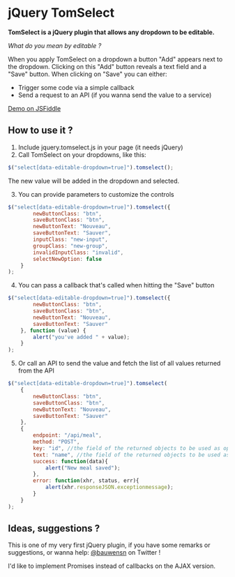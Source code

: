 # jQuery TomSelect

**TomSelect is a jQuery plugin that allows any dropdown to be editable.** 

*What do you mean by editable ?*

When you apply TomSelect on a dropdown a button "Add" appears next to the dropdown.
Clicking on this "Add" button reveals a text field and a "Save" button.
When clicking on "Save" you can either:
- Trigger some code via a simple callback
- Send a request to an API (if you wanna send the value to a service) 

[Demo on JSFiddle](https://jsfiddle.net/panzerkunst/6mu5f7dd/)

## How to use it ? 

1. Include jquery.tomselect.js in your page (it needs jQuery)
2. Call TomSelect on your dropdowns, like this:

```javascript
$("select[data-editable-dropdown=true]").tomselect();

```

The new value will be added in the dropdown and selected.

3. You can provide parameters to customize the controls

```javascript
$("select[data-editable-dropdown=true]").tomselect({
        newButtonClass: "btn",
        saveButtonClass: "btn",
        newButtonText: "Nouveau",
        saveButtonText: "Sauver",
        inputClass: "new-input",
        groupClass: "new-group",
        invalidInputClass: "invalid",
        selectNewOption: false
    }
);

```


4. You can pass a callback that's called when hitting the "Save" button

```javascript
$("select[data-editable-dropdown=true]").tomselect({
        newButtonClass: "btn",
        saveButtonClass: "btn",
        newButtonText: "Nouveau",
        saveButtonText: "Sauver"
    }, function (value) {
        alert("you've added " + value);
    }
);

```

5. Or call an API to send the value and fetch the list of all values returned from the API

```javascript
$("select[data-editable-dropdown=true]").tomselect(
    {
        newButtonClass: "btn",
        saveButtonClass: "btn",
        newButtonText: "Nouveau",
        saveButtonText: "Sauver"
    }, 
    {
    	endpoint: "/api/meal", 
        method: "POST",
        key: "id", //the field of the returned objects to be used as option value 
        text: "name", //the field of the returned objects to be used as option text 
        success: function(data){
            alert("New meal saved");
        },
        error: function(xhr, status, err){
            alert(xhr.responseJSON.exceptionmessage);
        }
    }
);

```

## Ideas, suggestions ?

This is one of my very first jQuery plugin, if you have some remarks or suggestions, or wanna help: [@bauwensn](https://twitter.com/bauwensn) on Twitter !

I'd like to implement Promises instead of callbacks on the AJAX version. 
